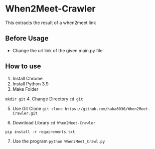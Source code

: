 # When2Meet-Crawler
This extracts the result of a when2meet link

## Before Usage
- Change the url link of the given main.py file

## How to use
1. Install Chrome
2. Install Python 3.9
3. Make Folder

`mkdir git`
4. Change Directory
`cd git`

5. Use Git Clone
`git clone https://github.com/haba6030/When2Meet-Crawler.git`

6. Download Library
`cd When2Meet-Crawler`

`pip install -r requirements.txt`

7. Use the program
`python When2Meet_Crawl.py` 
